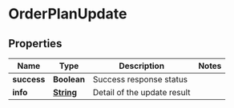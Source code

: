 
# OrderPlanUpdate

## Properties
Name | Type | Description | Notes
------------ | ------------- | ------------- | -------------
**success** | **Boolean** | Success response status | 
**info** | [**String**](String.md) | Detail of the update result | 



